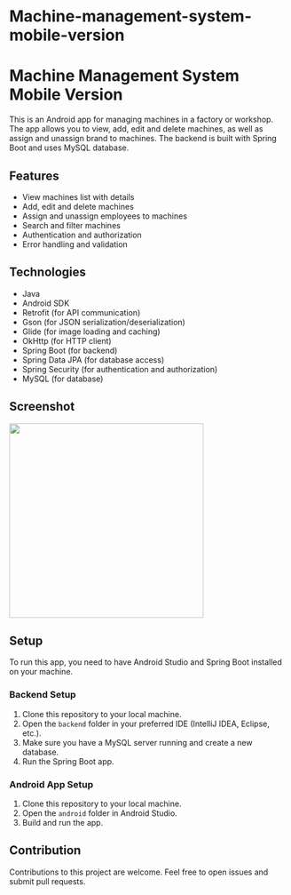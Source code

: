 # Machine-management-system-mobile-version
# Machine Management System Mobile Version

This is an Android app for managing machines in a factory or workshop. The app allows you to view, add, edit and delete machines, as well as assign and unassign brand to machines. The backend is built with Spring Boot and uses MySQL database.

## Features

* View machines list with details
* Add, edit and delete machines
* Assign and unassign employees to machines
* Search and filter machines
* Authentication and authorization
* Error handling and validation

## Technologies

* Java
* Android SDK
* Retrofit (for API communication)
* Gson (for JSON serialization/deserialization)
* Glide (for image loading and caching)
* OkHttp (for HTTP client)
* Spring Boot (for backend)
* Spring Data JPA (for database access)
* Spring Security (for authentication and authorization)
* MySQL (for database)

## Screenshot 

<img src="https://user-images.githubusercontent.com/71185753/166341493-f08c8bca-3fc0-478f-b2a3-cbdf20266405.gif" width="350">

## Setup

To run this app, you need to have Android Studio and Spring Boot installed on your machine.

### Backend Setup

1. Clone this repository to your local machine.
2. Open the `backend` folder in your preferred IDE (IntelliJ IDEA, Eclipse, etc.).
3. Make sure you have a MySQL server running and create a new database.
5. Run the Spring Boot app.

### Android App Setup

1. Clone this repository to your local machine.
2. Open the `android` folder in Android Studio.
3. Build and run the app.

## Contribution

Contributions to this project are welcome. Feel free to open issues and submit pull requests.
